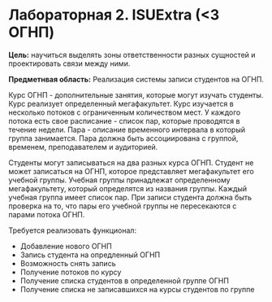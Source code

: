 # Лабораторная 2. ISUExtra (<3 ОГНП)

**Цель:**  научиться выделять зоны ответственности разных сущностей и проектировать связи между ними.

**Предметнвая область:** Реализация системы записи студентов на ОГНП.

Курс ОГНП - дополнительные занятия, которые могут изучать студенты. Курс реализует определенный мегафакультет. Курс изучается в несколько потоков с ограниченным количеством мест. У каждого потока есть свое расписание - список пар, которые проводятся в течение недели. Пара - описание временного интервала в который группа занимается. Пара должна быть ассоциирована с группой, временем, преподавателем и аудиторией.

Студенты могут записываться на два разных курса ОГНП. Студент не может записаться на ОГНП, которое представляет мегафакультет его учебной группы. Учебная группы принадлежат определенному мегафакультету, который определятся из названия группы. Каждый учебная группа имеет список пар. При записи студента должна быть проверка на то, что пары его учебной группы не пересекаются с парами потока ОГНП.

Требуется реализовать функционал:

- Добавление нового ОГНП
- Запись студента на опредленный ОГНП
- Возможность снять запись
- Получение потоков по курсу
- Получение списка студентов в определенной группе ОГНП
- Получение списка не записавшихся на курсы студентов по группе
